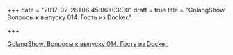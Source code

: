 +++
date = "2017-02-28T06:45:06+03:00"
draft = true
title = "GolangShow. Вопросы к выпуску 014. Гость из Docker."

+++

<p><a href="http://golangshow.com/post/2015/08-26-before-014/">GolangShow. Вопросы к выпуску 014. Гость из Docker.</a></p>
